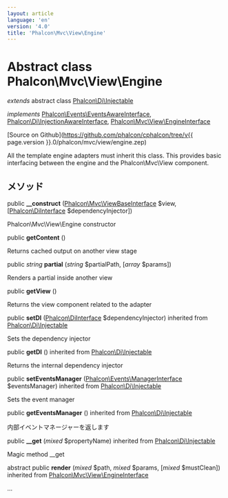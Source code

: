 ```yaml
---
layout: article
language: 'en'
version: '4.0'
title: 'Phalcon\Mvc\View\Engine'
---
```

# Abstract class **Phalcon\Mvc\View\Engine**

*extends* abstract class [Phalcon\Di\Injectable](Phalcon_Di_Injectable)

*implements* [Phalcon\Events\EventsAwareInterface](Phalcon_Events_EventsAwareInterface), [Phalcon\Di\InjectionAwareInterface](Phalcon_Di_InjectionAwareInterface), [Phalcon\Mvc\View\EngineInterface](Phalcon_Mvc_View_EngineInterface)

[Source on Github](https://github.com/phalcon/cphalcon/tree/v{{ page.version }}.0/phalcon/mvc/view/engine.zep)

All the template engine adapters must inherit this class. This provides basic interfacing between the engine and the Phalcon\Mvc\View component.

## メソッド

public **__construct** ([Phalcon\Mvc\ViewBaseInterface](Phalcon_Mvc_ViewBaseInterface) $view, [[Phalcon\DiInterface](Phalcon_DiInterface) $dependencyInjector])

Phalcon\Mvc\View\Engine constructor

public **getContent** ()

Returns cached output on another view stage

public *string* **partial** (*string* $partialPath, [*array* $params])

Renders a partial inside another view

public **getView** ()

Returns the view component related to the adapter

public **setDI** ([Phalcon\DiInterface](Phalcon_DiInterface) $dependencyInjector) inherited from [Phalcon\Di\Injectable](Phalcon_Di_Injectable)

Sets the dependency injector

public **getDI** () inherited from [Phalcon\Di\Injectable](Phalcon_Di_Injectable)

Returns the internal dependency injector

public **setEventsManager** ([Phalcon\Events\ManagerInterface](Phalcon_Events_ManagerInterface) $eventsManager) inherited from [Phalcon\Di\Injectable](Phalcon_Di_Injectable)

Sets the event manager

public **getEventsManager** () inherited from [Phalcon\Di\Injectable](Phalcon_Di_Injectable)

内部イベントマネージャーを返します

public **__get** (*mixed* $propertyName) inherited from [Phalcon\Di\Injectable](Phalcon_Di_Injectable)

Magic method __get

abstract public **render** (*mixed* $path, *mixed* $params, [*mixed* $mustClean]) inherited from [Phalcon\Mvc\View\EngineInterface](Phalcon_Mvc_View_EngineInterface)

...